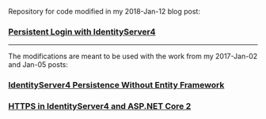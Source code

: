 Repository for code modified in my 2018-Jan-12 blog post:

### [Persistent Login with IdentityServer4](https://mcguirev10.com/2018/01/12/persistent-login-with-identityserver.html)

---

The modifications are meant to be used with the work from my 2017-Jan-02 and Jan-05 posts:

### [IdentityServer4 Persistence Without Entity Framework](https://mcguirev10.com/2018/01/02/identityserver4-without-entity-framework.html)

### [HTTPS in IdentityServer4 and ASP.NET Core 2](https://mcguirev10.com/2018/01/05/https-identityserver-aspnetcore.html)
